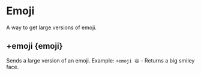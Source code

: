 # Emoji
A way to get large versions of emoji.
## +emoji {emoji}
Sends a large version of an emoji.
Example: `+emoji 😃` - Returns a big smiley face. 